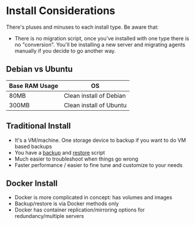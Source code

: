 # Install Considerations

There's pluses and minuses to each install type. Be aware that:

- There is no migration script, once you've installed with one type there is no "conversion". You'll be installing a new server and migrating agents manually if you decide to go another way.


## Debian vs Ubuntu


| Base RAM Usage | OS |
| --- | --- |
| 80MB | Clean install of Debian |
| 300MB | Clean install of Ubuntu |

## Traditional Install

- It's a VM/machine. One storage device to backup if you want to do VM based backups
- You have a [backup](backup.md) and [restore](restore.md) script
- Much easier to troubleshoot when things go wrong
- Faster performance / easier to fine tune and customize to your needs

## Docker Install

- Docker is more complicated in concept: has volumes and images
- Backup/restore is via Docker methods only
- Docker has container replication/mirroring options for redundancy/multiple servers
